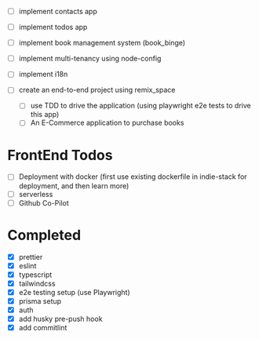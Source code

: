 - [ ] implement contacts app
- [ ] implement todos app
- [ ] implement book management system (book_binge)
- [ ] implement multi-tenancy using node-config
- [ ] implement i18n

- [ ] create an end-to-end project using remix_space
  - [ ] use TDD to drive the application (using playwright e2e tests to drive this app)
  - [ ] An E-Commerce application to purchase books

# FrontEnd Todos

- [ ] Deployment with docker (first use existing dockerfile in indie-stack for deployment, and then learn more)
- [ ] serverless
- [ ] Github Co-Pilot

# Completed

- [x] prettier
- [x] eslint
- [x] typescript
- [x] tailwindcss
- [x] e2e testing setup (use Playwright)
- [x] prisma setup
- [x] auth
- [x] add husky pre-push hook
- [x] add commitlint
